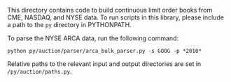 This directory contains code to build continuous limit order books from CME, NASDAQ, and NYSE data. To run scripts in this library, please include a path to the `py` directory in PYTHONPATH. 

To parse the NYSE ARCA data, run the following command:

    python py/auction/parser/arca_bulk_parser.py -s GOOG -p *2010*
    
Relative paths to the relevant input and output directories are set in `/py/auction/paths.py`. 
